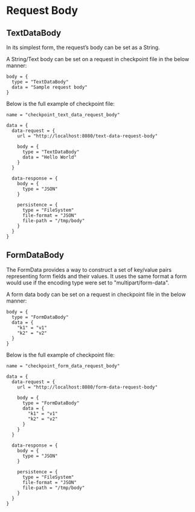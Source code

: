 # Request Body

## TextDataBody

In its simplest form, the request’s body can be set as a String.

A String/Text body can be set on a request in checkpoint file in the below manner:

```hocon
body = {
  type = "TextDataBody"
  data = "Sample request body"
}
```

Below is the full example of checkpoint file:

```hocon
name = "checkpoint_text_data_request_body"

data = {
  data-request = {
    url = "http://localhost:8080/text-data-request-body"

    body = {
      type = "TextDataBody"
      data = "Hello World"
    }
  }

  data-response = {
    body = {
      type = "JSON"
    }

    persistence = {
      type = "FileSystem"
      file-format = "JSON"
      file-path = "/tmp/body"
    }
  }
}
```

## FormDataBody

The FormData provides a way to construct a set of key/value pairs representing form fields and their values.
It uses the same format a form would use if the encoding type were set to "multipart/form-data".

A form data body can be set on a request in checkpoint file in the below manner:

```hocon
body = {
  type = "FormDataBody"
  data = {
    "k1" = "v1"
    "k2" = "v2"
  }
}
```

Below is the full example of checkpoint file:

```hocon
name = "checkpoint_form_data_request_body"

data = {
  data-request = {
    url = "http://localhost:8080/form-data-request-body"

    body = {
      type = "FormDataBody"
      data = {
        "k1" = "v1"
        "k2" = "v2"
      }
    }
  }

  data-response = {
    body = {
      type = "JSON"
    }

    persistence = {
      type = "FileSystem"
      file-format = "JSON"
      file-path = "/tmp/body"
    }
  }
}
```
